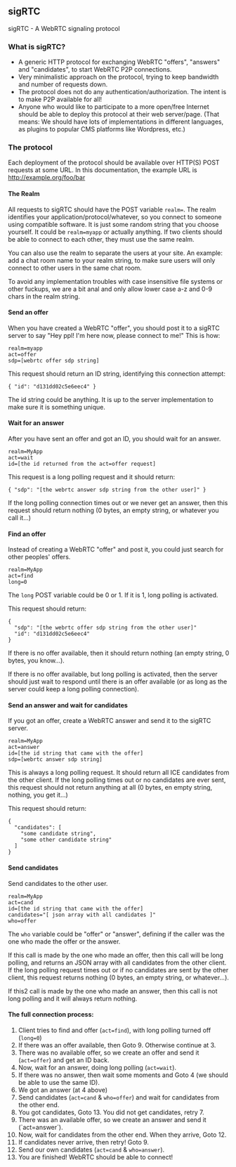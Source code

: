 ## sigRTC

sigRTC - A WebRTC signaling protocol

### What is sigRTC?

* A generic HTTP protocol for exchanging WebRTC "offers", "answers" and "candidates",
  to start WebRTC P2P connections.
* Very minimalistic approach on the protocol, trying to keep bandwidth and number of requests down.
* The protocol does not do any authentication/authorization. The intent is to make P2P available for all!
* Anyone who would like to participate to a more open/free Internet should be able to deploy this protocol
  at their web server/page. (That means: We should have lots of implementations in different languages,
  as plugins to popular CMS platforms like Wordpress, etc.)

### The protocol

Each deployment of the protocol should be available over HTTP(S) POST requests at some URL.
In this documentation, the example URL is http://example.org/foo/bar

#### The Realm

All requests to sigRTC should have the POST variable `realm=`.
The realm identifies your application/protocol/whatever, so you connect to someone using compatible software.
It is just some random string that you choose yourself. It could be `realm=myapp` or actually anything.
If two clients should be able to connect to each other, they must use the same realm.

You can also use the realm to separate the users at your site. An example: add a chat room name to your realm string,
to make sure users will only connect to other users in the same chat room.

To avoid any implementation troubles with case insensitive file systems or other fuckups,
we are a bit anal and only allow lower case a-z and 0-9 chars in the realm string.

#### Send an offer

When you have created a WebRTC "offer", you should post it to a sigRTC server to say
"Hey ppl! I'm here now, please connect to me!" This is how:

    realm=myapp
    act=offer
    sdp=[webrtc offer sdp string]

This request should return an ID string, identifying this connection attempt:

    { "id": "d131dd02c5e6eec4" }

The id string could be anything. It is up to the server implementation to make sure it is something unique.

#### Wait for an answer

After you have sent an offer and got an ID, you should wait for an answer.

    realm=MyApp
    act=wait
    id=[the id returned from the act=offer request]
    
This request is a long polling request and it should return:

    { "sdp": "[the webrtc answer sdp string from the other user]" }
    
If the long polling connection times out or we never get an answer, then this request should return nothing
(0 bytes, an empty string, or whatever you call it...)

#### Find an offer

Instead of creating a WebRTC "offer" and post it, you could just search for other peoples' offers.

    realm=MyApp
    act=find
    long=0

The `long` POST variable could be 0 or 1. If it is 1, long polling is activated.

This request should return:

    {
      "sdp": "[the webrtc offer sdp string from the other user]"
      "id": "d131dd02c5e6eec4"
    }

If there is no offer available, then it should return nothing (an empty string, 0 bytes, you know...).

If there is no offer available, but long polling is activated, then the server should just wait to respond
until there is an offer available (or as long as the server could keep a long polling connection).

#### Send an answer and wait for candidates

If you got an offer, create a WebRTC answer and send it to the sigRTC server.

    realm=MyApp
    act=answer
    id=[the id string that came with the offer]
    sdp=[webrtc answer sdp string]

This is always a long polling request. It should return all ICE candidates from the other client.
If the long polling times out or no candidates are ever sent, this request should not return anything
at all (0 bytes, en empty string, nothing, you get it...)

This request should return:

    {
      "candidates": [
        "some candidate string",
        "some other candidate string"
      ]
    }

#### Send candidates

Send candidates to the other user.

    realm=MyApp
    act=cand
    id=[the id string that came with the offer]
    candidates="[ json array with all candidates ]"
    who=offer

The `who` variable could be "offer" or "answer", defining if the caller was the one who made the offer
or the answer.

If this call is made by the one who made an offer, then this call will be long polling,
and returns an JSON array with all candidates from the other client. If the long polling request times
out or if no candidates are sent by the other client, this request returns nothing (0 bytes, an empty string,
or whatever...).

If this2 call is made by the one who made an answer, then this call is not long polling and it will always
return nothing.

#### The full connection process:

1. Client tries to find and offer (`act=find`), with long polling turned off (`long=0`)
2. If there was an offer available, then Goto 9. Otherwise continue at 3.
3. There was no available offer, so we create an offer and send it (`act=offer`) and get an ID back.
4. Now, wait for an answer, doing long polling (`act=wait`).
5. If there was no answer, then wait some moments and Goto 4 (we should be able to use the same ID).
6. We got an answer (at 4 above)
7. Send candidates (`act=cand` & `who=offer`) and wait for candidates from the other end.
8. You got candidates, Goto 13. You did not get candidates, retry 7.
9. There was an available offer, so we create an answer and send it (`act=answer´).
10. Now, wait for candidates from the other end. When they arrive, Goto 12.
11. If candidates never arrive, then retry! Goto 9.
12. Send our own candidates (`act=cand` & `who=answer`).
13. You are finished! WebRTC should be able to connect!

